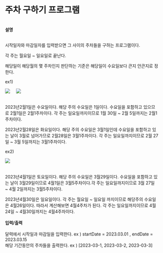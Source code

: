 <h1>주차 구하기 프로그램</h1><br/>
<strong>설명</strong><br/><br/>
<p>시작일자와 마감일자를 입력받으면 그 사이의 주차들을 구하는 프로그램이다.</p>
<p>각 주는 월요일 ~ 일요일로 끝난다. </p>
<p>해당일이 해당월의 몇 주차인지 판단하는 기준은 해당일이 수요일보다 큰지 안큰지로 정한다.</p>

<p>ex1)</p>
<img src="https://github.com/Pinguri/Java-Study/assets/138184563/9d76e1d2-50c6-45fe-8343-c08c26f82957">
&nbsp;&nbsp;&nbsp;
<img src="https://github.com/Pinguri/Java-Study/assets/138184563/a54d8ec2-03bb-42e3-91af-753055e901aa">
<br/><br/>
<p>2023년2월1일은 수요일이다. 해당 주의 수요일은 1일이다. 수요일을 포함하고 있으므로 2월1일은 2월1주차이다. 각 주는 일요일까지이므로 1월 30일 ~ 2월 5일까지는 2월1주차이다.</p>
<p>2023년2월28일은 화요일이다. 해당 주의 수요일은 3월1일인데 수요일을 포함하고 있는 날이 3월로 넘어가므로 2월28일은 3월1주차이다. 각 주는 일요일까지이므로 2월 27일 ~ 3월 5일까지는 3월1주차이다. </p>
<p>ex2)</p>
<img src="https://github.com/Pinguri/Java-Study/assets/138184563/bcee9c65-cbb7-4e6e-8972-55d63b23e7de">&nbsp;&nbsp;&nbsp;<br/><br/>
<p>2023년4월1일은 토요일이다. 해당 주의 수요일은 3월29일이다. 수요일을 포함하고 있는 날이 3월29일이므로 4월1일은 3월5주차이다.각 주는 일요일까지이므로 3월 27일 ~ 4월 2일까지는 3월5주차이다.</p>
<p>2023년4월30일은 일요일이다. 각 주는 월요일 ~ 일요일 까지이므로 해당주의 수요일은 4월26일이다. 따라서 계산해보면 4월4주차가 된다. 각 주는 일요일까지이므로 4월 24일 ~ 4월30일까지는 4월4주차이다.
<br/><br/>
<strong>입력/출력</strong><br/><br/>
달력에서 시작일과 마감일을 입력한다.   ex ) startDate = 2023.03.01 , endDate = 2023.03.15<br/> 
해당 기간동안의 주차들을 출력한다.     ex ) [2023-03-1, 2023-03-2, 2023-03-3]
             
                
                                  